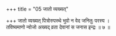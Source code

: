 +++
title = "05 जातो व्यख्यत्"

+++
जातो व्यख्यत् पित्रोरुपस्थे भुवो न वेद जनितुः परस्य ।  
तविष्यमाणो न्वोजो अख्यद् व्रता देवानां स जनास इन्द्रः ॥ ७ ॥